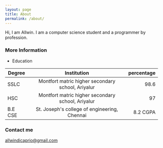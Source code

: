 ```yaml
---
layout: page
title: About
permalink: /about/
---
```


Hi, I am Allwin. I am a computer science student and a programmer by profession. 

### More Information

* Education

| Degree  | Institution | percentage |
|---------|:-----------:|-----------:|
|SSLC     |Montfort matric higher secondary school, Ariyalur| 98.6  |
|HSC|Montfort matric higher secondary school, Ariyalur | 97 |
| B.E CSE | St. Joseph's college of engineering, Chennai | 8.2 CGPA |

### Contact me

[allwindicaprio@gmail.com](mailto:allwindicaprio@gmail.com)
